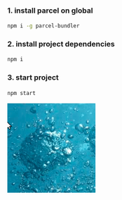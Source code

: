 ### 1. install parcel on global
```bash
npm i -g parcel-bundler
```

### 2. install project dependencies
```bash
npm i
```

### 3. start project
```bash
npm start
```

![](../result_images/practice_06.gif)
